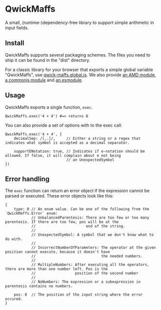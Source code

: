 # QwickMaffs

A small, (runtime-)dependency-free library to support simple arithmetic in input fields.

## Install

QwickMaffs supports several packaging schemes. The files you need to ship it can be found in the "dist" directory.

For a classic library for your browser that exports a simple global variable "QwickMaffs", use
[qwick-maffs.global.js](./dist/qwick-maffs.global.js). We also provide
[an AMD module](./dist/qwick-maffs.amd.js), [a commonjs module](./dist/qwick-maffs.cjs)
and [an esmodule](./dist/qwick-maffs.mjs).

## Usage

QwickMaffs exports a single function, `exec`.

```
QwickMaffs.exec('4 + 4') #=> returns 8
```

You can also provide a set of options with to the exec call:

```
QwickMaffs.exec('4 + 4', {
	decimalSep: /[,.]/,     // Either a string or a regex that indicates what symbol is accepted as a decimal separator.

	supportENotation: true, // Indicates if e-notation should be allowed. If false, it will complain about e not being
	                        // an UnexpectedSymbol
})
```

## Error handling

The `exec` function can return an error object if the expression cannot be parsed or executed. These error objects look
like this:

```
{
	type: 0 // An enum value. Can be one of the following from the `QwickMaffs.Error` enum:
	        // UnbalancedParentesis: There are too few or too many parentesis. If there are too few, pos will be at the
			//                       end of the string.
			//
			// UnexpectedSymbol: A symbol that we don't know what to do with.
			//
			// IncorrectNumberOfParameters: The operator at the given position cannot execute, because it doesn't have
			//                              the needed numbers.
			//
			// MultipleNumbers: After executing all the operators, there are more than one number left. Pos is the
			//                  position of the second number
			//
			// NoNumbers: The expression or a subexpression in parentesis contains no numbers.

	pos: 0  // The position of the input string where the error occured.
}
```
